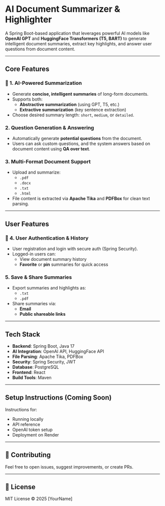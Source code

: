 #  AI Document Summarizer & Highlighter

A Spring Boot-based application that leverages powerful AI models like **OpenAI GPT** and **HuggingFace Transformers (T5, BART)** to generate intelligent document summaries, extract key highlights, and answer user questions from document content.

---

##  Core Features

### 📄 1. AI-Powered Summarization
- Generate **concise, intelligent summaries** of long-form documents.
- Supports both:
  - **Abstractive summarization** (using GPT, T5, etc.)
  - **Extractive summarization** (key sentence extraction)
- Choose desired summary length: `short`, `medium`, or `detailed`.

###  2. Question Generation & Answering
- Automatically generate **potential questions** from the document.
- Users can ask custom questions, and the system answers based on document content using **QA over text**.

###  3. Multi-Format Document Support
- Upload and summarize:
  - `.pdf`
  - `.docx`
  - `.txt`
  - `.html`
- File content is extracted via **Apache Tika** and **PDFBox** for clean text parsing.

---

##  User Features

### 👤 4. User Authentication & History
- User registration and login with secure auth (Spring Security).
- Logged-in users can:
  - View document summary history
  - **Favorite** or **pin** summaries for quick access

###  5. Save & Share Summaries
- Export summaries and highlights as:
  - `.txt`
  - `.pdf`
- Share summaries via:
  - **Email**
  - **Public shareable links**

---

##  Tech Stack

- **Backend**: Spring Boot, Java 17
- **AI Integration**: OpenAI API, HuggingFace API
- **File Parsing**: Apache Tika, PDFBox
- **Security**: Spring Security, JWT
- **Database**: PostgreSQL 
- **Frontend**:  React
- **Build Tools**: Maven 

---

##  Setup Instructions (Coming Soon)
Instructions for:
- Running locally
- API reference
- OpenAI token setup
- Deployment on Render


---

## 🙌 Contributing
Feel free to open issues, suggest improvements, or create PRs.

---

## 📄 License
MIT License © 2025 [YourName]

